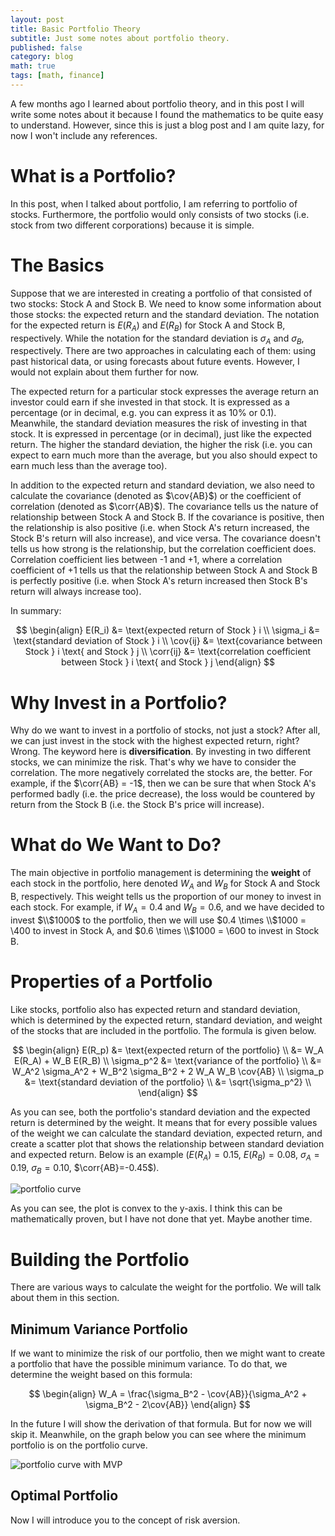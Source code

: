 ```yaml
---
layout: post
title: Basic Portfolio Theory
subtitle: Just some notes about portfolio theory.
published: false
category: blog
math: true
tags: [math, finance]
---
```


A few months ago I learned about portfolio theory, and in this post I will write
some notes about it because I found the mathematics to be quite easy to
understand. However, since this is just a blog post and I am quite lazy, for now
I won't include any references.

# What is a Portfolio?

In this post, when I talked about portfolio, I am referring to portfolio of
stocks. Furthermore, the portfolio would only consists of two stocks (i.e. stock
from two different corporations) because it is simple.

# The Basics

Suppose that we are interested in creating a portfolio of that consisted of two
stocks: Stock A and Stock B. We need to know some information about those
stocks: the expected return and the standard deviation. The notation for the
expected return is $E(R_A)$ and $E(R_B)$ for Stock A and Stock B, respectively.
While the notation for the standard deviation is $\sigma_A$ and $\sigma_B$,
respectively. There are two approaches in calculating each of them: using past
historical data, or using forecasts about future events. However, I would not
explain about them further for now.

The expected return for a particular stock expresses the average return an
investor could earn if she invested in that stock. It is expressed as a
percentage (or in decimal, e.g. you can express it as 10% or 0.1). Meanwhile,
the standard deviation measures the risk of investing in that stock. It is
expressed in percentage (or in decimal), just like the expected return. The
higher the standard deviation, the higher the risk (i.e. you can expect to earn
much more than the average, but you also should expect to earn much less than
the average too).

<div hidden>
<!-- useful macros for MathJax -->
$\newcommand{\cov}[1]{\text{COV} _ {#1}}$
$\newcommand{\corr}[1]{\rho _ {#1}}$
</div>

In addition to the expected return and standard deviation, we also need to
calculate the covariance (denoted as $\cov{AB}$) or the coefficient of
correlation (denoted as $\corr{AB}$). The covariance tells us the nature of
relationship between Stock A and Stock B. If the covariance is positive, then
the relationship is also positive (i.e. when Stock A's return increased, the
Stock B's return will also increase), and vice versa. The covariance doesn't
tells us how strong is the relationship, but the correlation coefficient does.
Correlation coefficient lies between -1 and +1, where a correlation coefficient
of +1 tells us that the relationship between Stock A and Stock B is perfectly
positive (i.e. when Stock A's return increased then Stock B's return will always
increase too).

In summary:

$$
\begin{align}
E(R_i) &= \text{expected return of Stock } i \\
\sigma_i &= \text{standard deviation of Stock } i \\
\cov{ij} &= \text{covariance between Stock } i \text{ and Stock } j \\
\corr{ij} &= \text{correlation coefficient between Stock } i \text{ and Stock } j
\end{align}
$$

# Why Invest in a Portfolio?

Why do we want to invest in a portfolio of stocks, not just a stock? After all,
we can just invest in the stock with the highest expected return, right? Wrong.
The keyword here is **diversification**. By investing in two different stocks,
we can minimize the risk. That's why we have to consider the correlation. The
more negatively correlated the stocks are, the better. For example, if the
$\corr{AB} = -1$, then we can be sure that when Stock A's performed badly (i.e.
the price decrease), the loss would be countered by return from the Stock B
(i.e. the Stock B's price will increase).

# What do We Want to Do?

The main objective in portfolio management is determining the **weight** of each
stock in the portfolio, here denoted $W_A$ and $W_B$ for Stock A and Stock B,
respectively. This weight tells us the proportion of our money to invest in each
stock. For example, if $W_A = 0.4$ and $W_B = 0.6$, and we have decided to
invest $\\$1000$ to the portfolio, then we will use $0.4 \times \\$1000 = \\$400$
to invest in Stock A, and $0.6 \times \\$1000 = \\$600$ to invest in Stock B.

# Properties of a Portfolio

Like stocks, portfolio also has expected return and standard deviation, which is
determined by the expected return, standard deviation, and weight of the stocks
that are included in the portfolio. The formula is given below.

$$
\begin{align}
E(R_p) &= \text{expected return of the portfolio} \\
       &= W_A E(R_A) + W_B E(R_B) \\
\sigma_p^2 &= \text{variance of the portfolio} \\
           &= W_A^2 \sigma_A^2 + W_B^2 \sigma_B^2 + 2 W_A W_B \cov{AB} \\
\sigma_p &= \text{standard deviation of the portfolio} \\
         &= \sqrt{\sigma_p^2} \\
\end{align}
$$

As you can see, both the portfolio's standard deviation and the expected return
is determined by the weight. It means that for every possible values of the
weight we can calculate the standard deviation, expected return, and create a
scatter plot that shows the relationship between standard deviation and expected
return. Below is an example ($E(R_A)=0.15$, $E(R_B)=0.08$, $\sigma_A=0.19$,
$\sigma_B=0.10$, $\corr{AB}=-0.45$).

![portfolio curve]({{site.baseurl}}/img/2018-04-15-basic-portfolio-math/00.png)

As you can see, the plot is convex to the y-axis. I think this can be
mathematically proven, but I have not done that yet. Maybe another time.

# Building the Portfolio

There are various ways to calculate the weight for the portfolio. We will talk
about them in this section.

## Minimum Variance Portfolio

If we want to minimize the risk of our portfolio, then we might want to create a
portfolio that have the possible minimum variance. To do that, we determine the
weight based on this formula:

$$
\begin{align}
W_A = \frac{\sigma_B^2 - \cov{AB}}{\sigma_A^2 + \sigma_B^2 - 2\cov{AB}}
\end{align}
$$

In the future I will show the derivation of that formula. But for now we will
skip it. Meanwhile, on the graph below you can see where the minimum portfolio
is on the portfolio curve.

![portfolio curve with MVP]({{site.baseurl}}/img/2018-04-15-basic-portfolio-math/01.png)

## Optimal Portfolio

Now I will introduce you to the concept of risk aversion.
